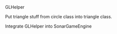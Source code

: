 GLHelper<br />


Put triangle stuff from circle class into triangle class.<br />

Integrate GLHelper into SonarGameEngine<br />
